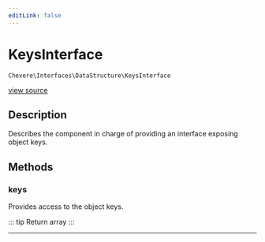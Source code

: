 ```yaml
---
editLink: false
---
```


# KeysInterface

`Chevere\Interfaces\DataStructure\KeysInterface`

[view source](https://github.com/chevere/chevere/blob/main/src/Chevere/Interfaces/DataStructure/KeysInterface.php)

## Description

Describes the component in charge of providing an interface exposing object keys.

## Methods

### keys

Provides access to the object keys.

::: tip Return
array
:::

---
